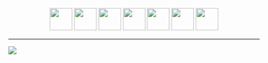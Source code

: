 <p align=center>
<img src="https://github.com/user-attachments/assets/43c970e3-8b76-4f2b-bcfc-25fd9918f00b" height=auto width=45>
<img src="https://github.com/ImanMontajabi/ImanMontajabi/assets/52942515/bededbca-725f-4bf7-9749-1a07d887ca07" height=auto width=45>
<img src="https://github.com/ImanMontajabi/ImanMontajabi/assets/52942515/16a9db45-a8eb-4ae3-aec2-335c288cbc0d" height=auto width=45>
<img src="https://github.com/user-attachments/assets/838d486b-bdd1-40d0-9643-79cb741c58af" height=auto width=45>
<img src="https://github.com/ImanMontajabi/ImanMontajabi/assets/52942515/269ad0b7-fe9f-44ef-8c81-4ad3b0ef3eb9" height=auto width=45>  
<img src="https://github.com/ImanMontajabi/ImanMontajabi/assets/52942515/9b61766a-ce62-4659-8dfb-060b901f4b9c" height=auto width=45>
<img src="https://github.com/ImanMontajabi/ImanMontajabi/assets/52942515/7e1990fd-f313-4df7-8683-b684befb0e60" height=auto width=45>



-------------------------------


<img align="center" src="https://github.com/ImanMontajabi/ImanMontajabi/assets/52942515/18a8fe65-8b27-473a-898a-51ad95074823">

